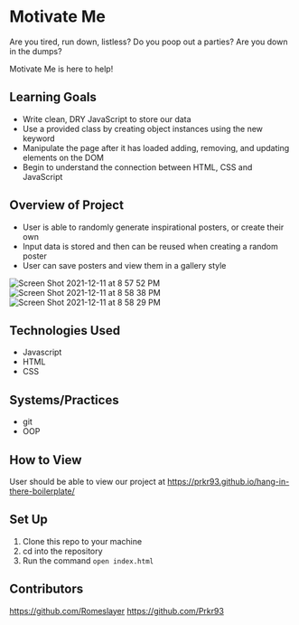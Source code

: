 # Motivate Me
Are you tired, run down, listless? Do you poop out a parties? Are you down in the dumps?

Motivate Me is here to help!

## Learning Goals
- Write clean, DRY JavaScript to store our data
- Use a provided class by creating object instances using the new keyword
- Manipulate the page after it has loaded adding, removing, and updating elements on the DOM
- Begin to understand the connection between HTML, CSS and JavaScript

## Overview of Project
- User is able to randomly generate inspirational posters, or create their own
- Input data is stored and then can be reused when creating a random poster
- User can save posters and view them in a gallery style

![Screen Shot 2021-12-11 at 8 57 52 PM](https://user-images.githubusercontent.com/90285348/145699779-de4f3c1e-5a2e-40e5-bbf9-86c330e323e1.png)
![Screen Shot 2021-12-11 at 8 58 38 PM](https://user-images.githubusercontent.com/90285348/145699785-0a41f764-d7e1-4957-84bb-0aaeca4bef33.png)
![Screen Shot 2021-12-11 at 8 58 29 PM](https://user-images.githubusercontent.com/90285348/145699787-8a99f1d2-23a6-4712-b4be-0093a9fb1a01.png)

## Technologies Used
- Javascript
- HTML
- CSS

## Systems/Practices
- git
- OOP

## How to View
User should be able to view our project at https://prkr93.github.io/hang-in-there-boilerplate/

## Set Up
1. Clone this repo to your machine
2. cd into the repository
3. Run the command `open index.html`

## Contributors
https://github.com/Romeslayer
https://github.com/Prkr93
